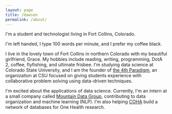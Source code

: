 ```yaml
---
layout: page
title: /dawson
permalink: /about/
---
```


I'm a student and technologist living in Fort Collins, Colorado.

I'm left handed, I type 100 words per minute, and I prefer my coffee black.

I live in the lovely town of Fort Collins in northern Colorado with my beautiful girlfriend, Grace. My hobbies include reading, writing, programming, DotA 2, coffee, flyfishing, and ultimate frisbee. I'm studying data science at Colorado State University, and I am the founder of [the 4th Paradigm](the4thparadigm.com), an organization at CSU focused on giving students experience with collaborative problem solving using data-driven techniques.

I'm excited about the applications of data science. Currently, I'm an intern at a small company called [Mountain Data Group](mountaindatagroup.com), contributing to data organization and machine learning (NLP). I'm also helping [COHA](ctsaonehealthalliance.org) build a network of databases for One Health research.
